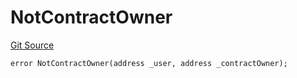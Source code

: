 # NotContractOwner
[Git Source](https://github.com/thrackle-io/rules-engine/blob/1f87ef51d3f81854db8d1b233a920d59919e0ac3/src/client/token/handler/diamond/HandlerDiamondLib.sol)


```solidity
error NotContractOwner(address _user, address _contractOwner);
```


